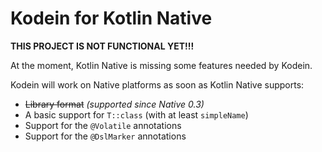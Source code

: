 Kodein for Kotlin Native
========================

**THIS PROJECT IS NOT FUNCTIONAL YET!!!**

At the moment, Kotlin Native is missing some features needed by Kodein.

Kodein will work on Native platforms as soon as Kotlin Native supports:

* ~~Library format~~ *(supported since Native 0.3)*
* A basic support for `T::class` (with at least `simpleName`)
* Support for the `@Volatile` annotations
* Support for the `@DslMarker` annotations

